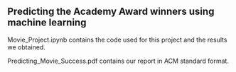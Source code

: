 Predicting the Academy Award winners using machine learning
-----------------------------------------------------------

Movie_Project.ipynb contains the code used for this project and the results we obtained.

Predicting_Movie_Success.pdf contains our report in ACM standard format.

